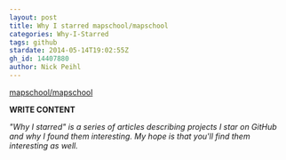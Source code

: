 ```yaml
---
layout: post
title: Why I starred mapschool/mapschool
categories: Why-I-Starred
tags: github
stardate: 2014-05-14T19:02:55Z
gh_id: 14407880
author: Nick Peihl
---
```


[mapschool/mapschool](https://github.com/mapschool/mapschool)

**WRITE CONTENT**

*"Why I starred" is a series of articles describing projects I star on GitHub and why I found them interesting. My hope is that you'll find them interesting as well.*

